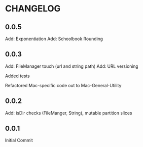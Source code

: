 # CHANGELOG

## 0.0.5

Add: Exponentiation
Add: Schoolbook Rounding

## 0.0.3

Add: FileManager touch (url and string path)
Add: URL versioning

Added tests

Refactored Mac-specific code out to Mac-General-Utility

## 0.0.2

Add: isDir checks (FileManger, String), mutable partition slices

## 0.0.1

Initial Commit

